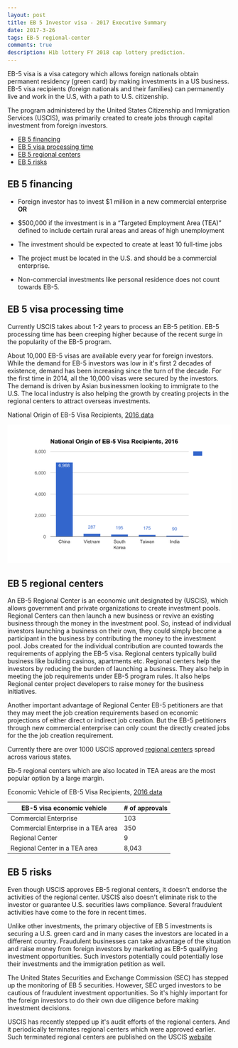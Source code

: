 ```yaml
---
layout: post
title: EB 5 Investor visa - 2017 Executive Summary
date: 2017-3-26
tags: EB-5 regional-center 
comments: true
description: H1b lottery FY 2018 cap lottery prediction. 
---
```

EB-5 visa is a visa category which allows foreign nationals obtain permanent residency (green card) by making investments in a US business. EB-5 visa recipients (foreign nationals and their families) can permanently live and work in the U.S, with a path to U.S. citizenship. 

The program administered by the United States Citizenship and Immigration Services (USCIS), was primarily created to create jobs through capital investment from foreign investors. 

- [EB 5 financing](#eb-5-financing)
- [EB 5 visa processing time](#eb-5-visa-processing-time)
- [EB 5 regional centers](#eb-5-regional-centers)
- [EB 5 risks](#eb-5-risks)

## EB 5 financing

* Foreign investor has to invest $1 million in a new commercial enterprise **OR**
 
* $500,000 if the investment is in a “Targeted Employment Area (TEA)” defined to include certain rural areas and areas of high unemployment
* The investment should be expected to create at least 10 full-time jobs

* The project must be located in the U.S. and should be a commercial enterprise. 
* Non-commercial investments like personal residence does not count towards EB-5.

## EB 5 visa processing time

Currently USCIS takes about 1-2 years to process an EB-5 petition. EB-5 processing time has been creeping higher because of the recent surge in the popularity of the EB-5 program.

About 10,000 EB-5 visas are available every year for foreign investors. While the demand for EB-5 investors was low in it's first 2 decades of existence, demand has been increasing since the turn of the decade. For the first time in 2014, all the 10,000 visas were secured by the investors. The demand is driven by Asian businessmen looking to immigrate to the U.S. The local industry is also helping the growth by creating projects in the regional centers to attract overseas investments. 

National Origin of EB-5 Visa Recipients, [2016 data](https://travel.state.gov/content/dam/visas/Statistics/AnnualReports/FY2016AnnualReport/FY16AnnualReport-TableVI-PartIV.pdf)

![EB 5 recipients](/assets/images/posts/eb5-country-demand.png)

## EB 5 regional centers

An EB-5 Regional Center is an economic unit designated by (USCIS), which allows government and private organizations to create investment pools. Regional Centers can then launch a new business or revive an existing business through the money in the investment pool. So, instead of individual investors launching a business on their own, they could simply become a participant in the business by contributing the money to the investment pool. Jobs created for the individual contribution are counted towards the requirements of applying the EB-5 visa. 
Regional centers typically build business like building casinos, apartments etc. Regional centers help the investors by reducing the burden of launching a business. They also help in meeting the job requirements under EB-5 program rules. It also helps Regional center project developers to raise money for the business initiatives. 

Another important advantage of Regional Center EB-5 petitioners are that they may meet the job creation requirements based on economic projections of either direct or indirect job creation.
But the EB-5 petitioners through new commercial enterprise can only count the directly created jobs for the the job creation requirement. 

Currently there are over 1000 USCIS approved [regional centers](https://www.uscis.gov/working-united-states/permanent-workers/employment-based-immigration-fifth-preference-eb-5/immigrant-investor-regional-centers) spread across various states. 


Eb-5 regional centers which are also located in TEA areas are the most popular option by a large margin.

Economic Vehicle of EB-5 Visa Recipients, [2016 data](https://travel.state.gov/content/dam/visas/Statistics/AnnualReports/FY2016AnnualReport/FY16AnnualReport-TableVI-PartIV.pdf)

EB-5 visa  economic vehicle | # of approvals 
---------- | ------ 
Commercial Enterprise|  103
Commercial Enterprise in a TEA area|  350
Regional Center|  9
Regional Center in a TEA area|  8,043

## EB 5 risks

Even though USCIS approves EB-5 regional centers, it doesn't endorse the activities of the regional center. USCIS also doesn't eliminate risk to the investor or guarantee U.S. securities laws compliance. Several fraudulent activities have come to the fore in recent times.

Unlike other investments, the primary objective of EB 5 investments is securing a U.S. green card and in many cases the investors are located in a different country. Fraudulent businesses can take advantage of the situation and raise money from foreign investors by marketing as EB-5 qualifying investment opportunities. Such investors potentially could potentially lose their investments and the immigration petition as well.

The United States Securities and Exchange Commission (SEC) has stepped up the monitoring of EB 5 securities. However, SEC urged  investors to be cautious of fraudulent investment opportunities. So it's highly important for the foreign investors to do their own due diligence before making investment decisions. 

USCIS has recently stepped up it's audit efforts of the regional centers. And it periodically terminates regional centers which were approved earlier.
Such terminated regional centers are published on the USCIS  [website](https://www.uscis.gov/working-united-states/permanent-workers/employment-based-immigration-fifth-preference-eb-5/eb-5-immigrant-investor-process/regional-center-terminations)
